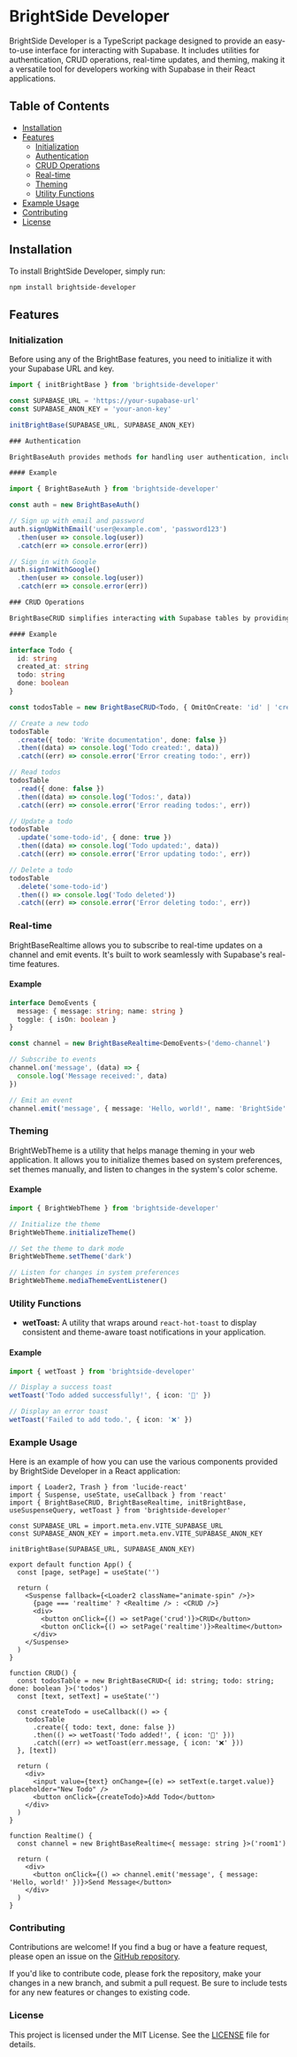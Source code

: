 # BrightSide Developer

BrightSide Developer is a TypeScript package designed to provide an easy-to-use interface for interacting with Supabase. It includes utilities for authentication, CRUD operations, real-time updates, and theming, making it a versatile tool for developers working with Supabase in their React applications.

## Table of Contents

- [Installation](#installation)
- [Features](#features)
  - [Initialization](#initialization)
  - [Authentication](#authentication)
  - [CRUD Operations](#crud-operations)
  - [Real-time](#real-time)
  - [Theming](#theming)
  - [Utility Functions](#utility-functions)
- [Example Usage](#example-usage)
- [Contributing](#contributing)
- [License](#license)

## Installation

To install BrightSide Developer, simply run:

```bash
npm install brightside-developer
```

## Features

### Initialization

Before using any of the BrightBase features, you need to initialize it with your Supabase URL and key.

```typescript
import { initBrightBase } from 'brightside-developer'

const SUPABASE_URL = 'https://your-supabase-url'
const SUPABASE_ANON_KEY = 'your-anon-key'

initBrightBase(SUPABASE_URL, SUPABASE_ANON_KEY)

### Authentication

BrightBaseAuth provides methods for handling user authentication, including signing up, signing in, and managing user sessions. It supports multiple authentication methods like email/password and OAuth providers such as Google and Apple.

#### Example
```

```typescript
import { BrightBaseAuth } from 'brightside-developer'

const auth = new BrightBaseAuth()

// Sign up with email and password
auth.signUpWithEmail('user@example.com', 'password123')
  .then(user => console.log(user))
  .catch(err => console.error(err))

// Sign in with Google
auth.signInWithGoogle()
  .then(user => console.log(user))
  .catch(err => console.error(err))

### CRUD Operations

BrightBaseCRUD simplifies interacting with Supabase tables by providing a clean interface for performing Create, Read, Update, and Delete operations.

#### Example
```

```typescript
interface Todo {
  id: string
  created_at: string
  todo: string
  done: boolean
}

const todosTable = new BrightBaseCRUD<Todo, { OmitOnCreate: 'id' | 'created_at'; OptionalOnCreate: 'done' }>('todos')

// Create a new todo
todosTable
  .create({ todo: 'Write documentation', done: false })
  .then((data) => console.log('Todo created:', data))
  .catch((err) => console.error('Error creating todo:', err))

// Read todos
todosTable
  .read({ done: false })
  .then((data) => console.log('Todos:', data))
  .catch((err) => console.error('Error reading todos:', err))

// Update a todo
todosTable
  .update('some-todo-id', { done: true })
  .then((data) => console.log('Todo updated:', data))
  .catch((err) => console.error('Error updating todo:', err))

// Delete a todo
todosTable
  .delete('some-todo-id')
  .then(() => console.log('Todo deleted'))
  .catch((err) => console.error('Error deleting todo:', err))
```

### Real-time

BrightBaseRealtime allows you to subscribe to real-time updates on a channel and emit events. It's built to work seamlessly with Supabase's real-time features.

#### Example

```typescript
interface DemoEvents {
  message: { message: string; name: string }
  toggle: { isOn: boolean }
}

const channel = new BrightBaseRealtime<DemoEvents>('demo-channel')

// Subscribe to events
channel.on('message', (data) => {
  console.log('Message received:', data)
})

// Emit an event
channel.emit('message', { message: 'Hello, world!', name: 'BrightSide' })
```

### Theming

BrightWebTheme is a utility that helps manage theming in your web application. It allows you to initialize themes based on system preferences, set themes manually, and listen to changes in the system's color scheme.

#### Example

```typescript
import { BrightWebTheme } from 'brightside-developer'

// Initialize the theme
BrightWebTheme.initializeTheme()

// Set the theme to dark mode
BrightWebTheme.setTheme('dark')

// Listen for changes in system preferences
BrightWebTheme.mediaThemeEventListener()
```

### Utility Functions

- **wetToast:** A utility that wraps around `react-hot-toast` to display consistent and theme-aware toast notifications in your application.

#### Example

```typescript
import { wetToast } from 'brightside-developer'

// Display a success toast
wetToast('Todo added successfully!', { icon: '🎉' })

// Display an error toast
wetToast('Failed to add todo.', { icon: '❌' })
```

### Example Usage

Here is an example of how you can use the various components provided by BrightSide Developer in a React application:

```tsx
import { Loader2, Trash } from 'lucide-react'
import { Suspense, useState, useCallback } from 'react'
import { BrightBaseCRUD, BrightBaseRealtime, initBrightBase, useSuspenseQuery, wetToast } from 'brightside-developer'

const SUPABASE_URL = import.meta.env.VITE_SUPABASE_URL
const SUPABASE_ANON_KEY = import.meta.env.VITE_SUPABASE_ANON_KEY

initBrightBase(SUPABASE_URL, SUPABASE_ANON_KEY)

export default function App() {
  const [page, setPage] = useState('')

  return (
    <Suspense fallback={<Loader2 className="animate-spin" />}>
      {page === 'realtime' ? <Realtime /> : <CRUD />}
      <div>
        <button onClick={() => setPage('crud')}>CRUD</button>
        <button onClick={() => setPage('realtime')}>Realtime</button>
      </div>
    </Suspense>
  )
}

function CRUD() {
  const todosTable = new BrightBaseCRUD<{ id: string; todo: string; done: boolean }>('todos')
  const [text, setText] = useState('')

  const createTodo = useCallback(() => {
    todosTable
      .create({ todo: text, done: false })
      .then(() => wetToast('Todo added!', { icon: '🎉' }))
      .catch((err) => wetToast(err.message, { icon: '❌' }))
  }, [text])

  return (
    <div>
      <input value={text} onChange={(e) => setText(e.target.value)} placeholder="New Todo" />
      <button onClick={createTodo}>Add Todo</button>
    </div>
  )
}

function Realtime() {
  const channel = new BrightBaseRealtime<{ message: string }>('room1')

  return (
    <div>
      <button onClick={() => channel.emit('message', { message: 'Hello, world!' })}>Send Message</button>
    </div>
  )
}
```

### Contributing

Contributions are welcome! If you find a bug or have a feature request, please open an issue on the [GitHub repository](https://github.com/yourusername/brightside-developer).

If you'd like to contribute code, please fork the repository, make your changes in a new branch, and submit a pull request. Be sure to include tests for any new features or changes to existing code.

### License

This project is licensed under the MIT License. See the [LICENSE](https://github.com/yourusername/brightside-developer/blob/main/LICENSE) file for details.
